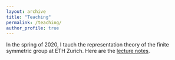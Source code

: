 ```yaml
---
layout: archive
title: "Teaching"
permalink: /teaching/
author_profile: true
---
```


In the spring of 2020, I tauch the representation theory of the finite symmetric group at ETH Zurich. Here are the [lecture notes](https://drive.google.com/file/d/1d5L2bvGGKa3-_lmL8npTWhKn6WG-g9RC/view?usp=sharing).

